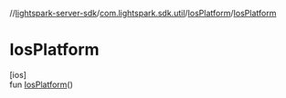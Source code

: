 //[lightspark-server-sdk](../../../index.md)/[com.lightspark.sdk.util](../index.md)/[IosPlatform](index.md)/[IosPlatform](-ios-platform.md)

# IosPlatform

[ios]\
fun [IosPlatform](-ios-platform.md)()
